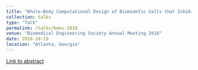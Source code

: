 ```yaml
---
title: "Whole-Body Computational Design of Biomimetic Cells that Inhibit Circulating Tumor Cells"
collection: talks
type: "Talk"
permalink: /talks/bmes-2018
venue: "Biomedical Engineering Society Annual Meeting 2018"
date: 2018-10-19
location: "Atlanta, Georgia"
---
```

[Link to abstract](tmabraham.github.io/files/BMES2018-abstract.pdf)
